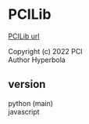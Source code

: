 # PCILib

[PCILib url](https://github.com/HyperPh/PCILib)

Copyright (c) 2022 PCI  
Author Hyperbola

## version
python (main)  
javascript
